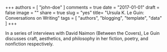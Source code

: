 +++
authors = [ "john-doe" ]
comments = true
date = "2017-01-01"
draft = false
image = ""
share = true
slug = "yes"
title= "Ursula K. Le Guin: Conversations on Writing"
tags = [ "authors", "blogging", "template", "data" ]
+++

In a series of interviews with David Naimon (Between the Covers), Le Guin
discusses craft, aesthetics, and philosophy in her fiction, poetry, and
nonfiction respectively.